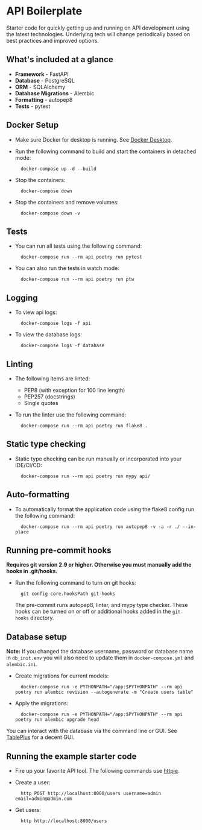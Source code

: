 # API Boilerplate

Starter code for quickly getting up and running on API development using the latest technologies. Underlying tech will change periodically based on best practices and improved options.

## What's included at a glance

* **Framework** - FastAPI
* **Database** - PostgreSQL
* **ORM** - SQLAlchemy
* **Database Migrations** - Alembic
* **Formatting** - autopep8
* **Tests** - pytest

## Docker Setup

* Make sure Docker for desktop is running. See [Docker Desktop](https://docs.docker.com/desktop/).
* Run the following command to build and start the containers in detached mode:

        docker-compose up -d --build

* Stop the containers:

        docker-compose down

* Stop the containers and remove volumes:

        docker-compose down -v

## Tests

* You can run all tests using the following command:

        docker-compose run --rm api poetry run pytest

* You can also run the tests in watch mode:

        docker-compose run --rm api poetry run ptw

## Logging

* To view api logs:

        docker-compose logs -f api

* To view the database logs:

        docker-compose logs -f database

## Linting

* The following items are linted:

    - PEP8 (with exception for 100 line length)
    - PEP257 (docstrings)
    - Single quotes

* To run the linter use the following command:

        docker-compose run --rm api poetry run flake8 .

## Static type checking

* Static type checking can be run manually or incorporated into your IDE/CI/CD:

        docker-compose run --rm api poetry run mypy api/

## Auto-formatting

* To automatically format the application code using the flake8 config run the following command:

        docker-compose run --rm api poetry run autopep8 -v -a -r ./ --in-place

## Running pre-commit hooks

**Requires git version 2.9 or higher. Otherwise you must manually add the hooks in .git/hooks.**

* Run the following command to turn on git hooks:

        git config core.hooksPath git-hooks

    The pre-commit runs autopep8, linter, and mypy type checker. These hooks can be turned on or off or additional hooks added in the `git-hooks` directory.

## Database setup

**Note:** If you changed the database username, password or database name in `db_init.env` you will also need to update them in `docker-compose.yml` and `alembic.ini`.

* Create migrations for current models:

        docker-compose run -e PYTHONPATH="/app:$PYTHONPATH" --rm api poetry run alembic revision --autogenerate -m "Create users table"

* Apply the migrations:

        docker-compose run -e PYTHONPATH="/app:$PYTHONPATH" --rm api poetry run alembic upgrade head

You can interact with the database via the command line or GUI. See [TablePlus](https://tableplus.com/) for a decent GUI.

## Running the example starter code

* Fire up your favorite API tool. The following commands use [httpie](https://httpie.org/).
* Create a user:

        http POST http://localhost:8000/users username=admin email=admin@admin.com

* Get users:

        http http://localhost:8000/users
